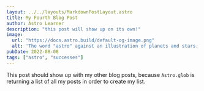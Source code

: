 ```yaml
---
layout: ../../layouts/MarkdownPostLayout.astro
title: My Fourth Blog Post
author: Astro Learner
description: "this post will show up on its own!"
image:
  url: "https://docs.astro.build/default-og-image.png"
  alt: 'The word "astro" against an illustration of planets and stars.'
pubDate: 2022-08-08
tags: ["astro", "successes"]
---
```

This post should show up with my other blog posts, because `Astro.glob` is returning a list of all my posts in order to create my list.